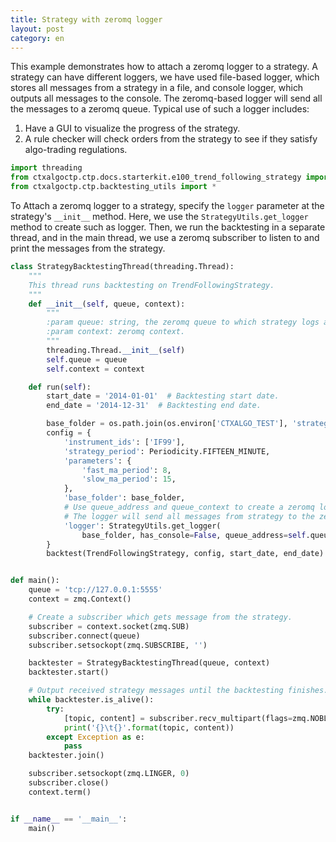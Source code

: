 ```yaml
---
title: Strategy with zeromq logger
layout: post
category: en
---
```


This example demonstrates how to attach a zeromq logger to a strategy. A strategy can have different loggers,
we have used file-based logger, which stores all messages from a strategy in a file, and console logger,
which outputs all messages to the console.
The zeromq-based logger will send all the messages to a zeromq queue. Typical use of such a logger includes:
1. Have a GUI to visualize the progress of the strategy.
2. A rule checker will check orders from the strategy to see if they satisfy algo-trading regulations.

```python
import threading
from ctxalgoctp.ctp.docs.starterkit.e100_trend_following_strategy import TrendFollowingStrategy
from ctxalgoctp.ctp.backtesting_utils import *
```

To Attach a zeromq logger to a strategy, specify the `logger` parameter at the strategy's `__init__` method. Here,
we use the `StrategyUtils.get_logger` method to create such as logger. Then, we run the backtesting in a separate
thread, and in the main thread, we use a zeromq subscriber to listen to and print the messages from the strategy.

```python
class StrategyBacktestingThread(threading.Thread):
    """
    This thread runs backtesting on TrendFollowingStrategy.
    """
    def __init__(self, queue, context):
        """
        :param queue: string, the zeromq queue to which strategy logs are sent.
        :param context: zeromq context.
        """
        threading.Thread.__init__(self)
        self.queue = queue
        self.context = context

    def run(self):
        start_date = '2014-01-01'  # Backtesting start date.
        end_date = '2014-12-31'  # Backtesting end date.

        base_folder = os.path.join(os.environ['CTXALGO_TEST'], 'strategies', TrendFollowingStrategy.__name__)
        config = {
            'instrument_ids': ['IF99'],
            'strategy_period': Periodicity.FIFTEEN_MINUTE,
            'parameters': {
                'fast_ma_period': 8,
                'slow_ma_period': 15,
            },
            'base_folder': base_folder,
            # Use queue_address and queue_context to create a zeromq logger.
            # The logger will send all messages from strategy to the zeromq queue.
            'logger': StrategyUtils.get_logger(
                base_folder, has_console=False, queue_address=self.queue, queue_context=self.context)
        }
        backtest(TrendFollowingStrategy, config, start_date, end_date)


def main():
    queue = 'tcp://127.0.0.1:5555'
    context = zmq.Context()

    # Create a subscriber which gets message from the strategy.
    subscriber = context.socket(zmq.SUB)
    subscriber.connect(queue)
    subscriber.setsockopt(zmq.SUBSCRIBE, '')

    backtester = StrategyBacktestingThread(queue, context)
    backtester.start()

    # Output received strategy messages until the backtesting finishes.
    while backtester.is_alive():
        try:
            [topic, content] = subscriber.recv_multipart(flags=zmq.NOBLOCK)
            print('{}\t{}'.format(topic, content))
        except Exception as e:
            pass
    backtester.join()

    subscriber.setsockopt(zmq.LINGER, 0)
    subscriber.close()
    context.term()


if __name__ == '__main__':
    main()

```
